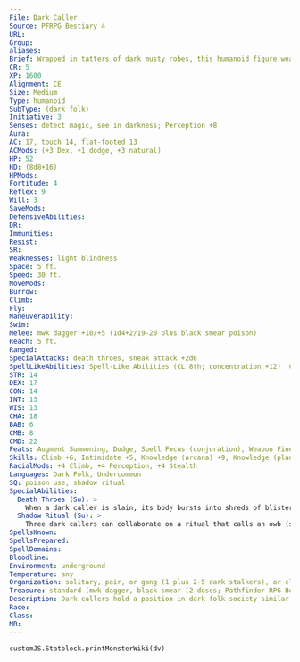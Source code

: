 ```yaml
---
File: Dark Caller
Source: PFRPG Bestiary 4
URL: 
Group: 
aliases: 
Brief: Wrapped in tatters of dark musty robes, this humanoid figure weaves malevolent magic.
CR: 5
XP: 1600
Alignment: CE
Size: Medium
Type: humanoid
SubType: (dark folk)
Initiative: 3
Senses: detect magic, see in darkness; Perception +8
Aura: 
AC: 17, touch 14, flat-footed 13
ACMods: (+3 Dex, +1 dodge, +3 natural)
HP: 52
HD: (8d8+16)
HPMods: 
Fortitude: 4
Reflex: 9
Will: 3
SaveMods: 
DefensiveAbilities: 
DR: 
Immunities: 
Resist: 
SR: 
Weaknesses: light blindness
Space: 5 ft.
Speed: 30 ft.
MoveMods: 
Burrow: 
Climb: 
Fly: 
Maneuverability: 
Swim: 
Melee: mwk dagger +10/+5 (1d4+2/19-20 plus black smear poison)
Reach: 5 ft.
Ranged: 
SpecialAttacks: death throes, sneak attack +2d6
SpellLikeAbilities: Spell-Like Abilities (CL 8th; concentration +12)  Constant-detect magic At will-bleed (DC 14)  3/day-deeper darkness, shadow stepUM  1/day-shadow conjuration (DC 18)
STR: 14
DEX: 17
CON: 14
INT: 13
WIS: 13
CHA: 18
BAB: 6
CMB: 8
CMD: 22
Feats: Augment Summoning, Dodge, Spell Focus (conjuration), Weapon Finesse
Skills: Climb +6, Intimidate +5, Knowledge (arcana) +9, Knowledge (planes) +9, Perception +8, Stealth +10, Use Magic Device +5
RacialMods: +4 Climb, +4 Perception, +4 Stealth
Languages: Dark Folk, Undercommon
SQ: poison use, shadow ritual
SpecialAbilities:
  Death Throes (Su): >
    When a dark caller is slain, its body bursts into shreds of blisteringly cold shadows, leaving its gear in a heap on the ground. All creatures within a 10-foot burst take 1d4 points of Strength damage and are staggered for 1 round. A successful DC 16 Fortitude save halves the Strength damage and negates the staggered effect. This ability damage is temporary and an affected creature's Strength returns to normal after 3d10 minutes. The save DC is Constitution-based.
  Shadow Ritual (Su): >
    Three dark callers can collaborate on a ritual that calls an owb (see page 210) to their service. The ritual takes 1 hour to complete. If the dark callers involved are distracted in any way, the attempt is ruined and the ritual must begin anew. Once called to their service, the owb serves them for 24 hours. Though the owb is free-willed, it follows orders to the best of its ability.
SpellsKnown: 
SpellsPrepared: 
SpellDomains: 
Bloodline: 
Environment: underground
Temperature: any
Organization: solitary, pair, or gang (1 plus 2-5 dark stalkers), or clan (20-80 dark creepers plus 1 dark stalker and dark caller per 20 dark creepers)
Treasure: standard (mwk dagger, black smear [2 doses; Pathfinder RPG Bestiary 54], other gear)
Description: Dark callers hold a position in dark folk society similar to that of lay priests. Dark callers are named for their role in summoning otherworldly creatures called owbs (see page 210) to oversee important rites in their shadowed communities deep underground. Dark callers perform rituals that bring these creatures forth to preside over all manner of ceremonies the dark folk perform, but the most important is the blanching. When dark folk are born, they are exposed to the sinister touch of the owb's curse of darkness ability, which saps all color and light from the infant dark folk. It's during this ritual that the infant's potential is judged. From that moment on, the youngling grows into one of the various types of dark folk. Dark callers are the least physically malformed of the dark folk, but their minds are more twisted than those of their cousins. They're cruel and inscrutable to most, and they lead their kind alongside dark stalkers, controlling vast underground communities of these strange humanoids. In many cases, one dark stalker and one dark caller lead a clan. A dark caller is highly superstitious, seeing omens in all things. He constantly performs strange rituals whose results are interpreted only by him, then passed to the dark stalker with he's paired with in leadership. Dark callers are typically 6 feet tall and weigh slightly under 100 pounds. Despite their lanky frames, they're quite strong, though they avoid physical confrontation. Instead, they'll use their limited authority to command dark creepers to fight for them, or at least distract attackers while the dark callers cast spells.
Race: 
Class: 
MR: 
---
```

```dataviewjs
customJS.Statblock.printMonsterWiki(dv)
```
